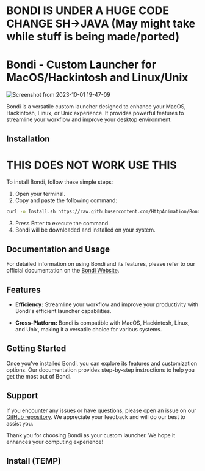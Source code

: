 # BONDI IS UNDER A HUGE CODE CHANGE SH->JAVA (May might take while stuff is being made/ported)
# Bondi - Custom Launcher for MacOS/Hackintosh and Linux/Unix

![Screenshot from 2023-10-01 19-47-09](https://github.com/HttpAnimation/Bondi/assets/97435656/47fc74c6-bd29-469c-826a-2e55f9455487)

Bondi is a versatile custom launcher designed to enhance your MacOS, Hackintosh, Linux, or Unix experience. It provides powerful features to streamline your workflow and improve your desktop environment.

## Installation
# THIS DOES NOT WORK USE THIS
To install Bondi, follow these simple steps:

1. Open your terminal.
2. Copy and paste the following command:

```bash
curl -o Install.sh https://raw.githubusercontent.com/HttpAnimation/Bondi/main/Install.sh && chmod +x Install.sh && ./Install.sh
```

3. Press Enter to execute the command.
4. Bondi will be downloaded and installed on your system.

## Documentation and Usage

For detailed information on using Bondi and its features, please refer to our official documentation on the [Bondi Website](https://httpanimation.github.io/Bondi/).

## Features

- **Efficiency:** Streamline your workflow and improve your productivity with Bondi's efficient launcher capabilities.

- **Cross-Platform:** Bondi is compatible with MacOS, Hackintosh, Linux, and Unix, making it a versatile choice for various systems.

## Getting Started

Once you've installed Bondi, you can explore its features and customization options. Our documentation provides step-by-step instructions to help you get the most out of Bondi.

## Support

If you encounter any issues or have questions, please open an issue on our [GitHub repository](https://github.com/HttpAnimation/Bondi/issues). We appreciate your feedback and will do our best to assist you.

Thank you for choosing Bondi as your custom launcher. We hope it enhances your computing experience!

## Install (TEMP)
